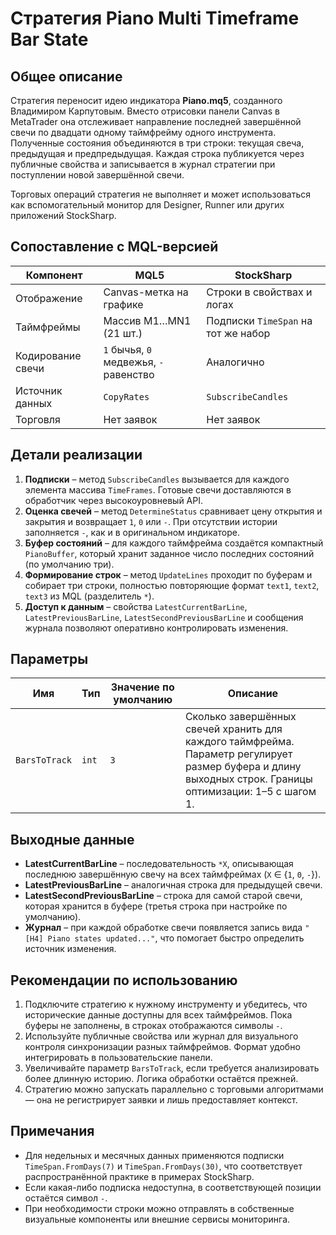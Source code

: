# Стратегия Piano Multi Timeframe Bar State

## Общее описание
Стратегия переносит идею индикатора **Piano.mq5**, созданного Владимиром Карпутовым. Вместо отрисовки панели Canvas в MetaTrader она отслеживает направление последней завершённой свечи по двадцати одному таймфрейму одного инструмента. Полученные состояния объединяются в три строки: текущая свеча, предыдущая и предпредыдущая. Каждая строка публикуется через публичные свойства и записывается в журнал стратегии при поступлении новой завершённой свечи.

Торговых операций стратегия не выполняет и может использоваться как вспомогательный монитор для Designer, Runner или других приложений StockSharp.

## Сопоставление с MQL-версией
| Компонент | MQL5 | StockSharp |
| --- | --- | --- |
| Отображение | Canvas-метка на графике | Строки в свойствах и логах |
| Таймфреймы | Массив M1…MN1 (21 шт.) | Подписки `TimeSpan` на тот же набор |
| Кодирование свечи | `1` бычья, `0` медвежья, `-` равенство | Аналогично |
| Источник данных | `CopyRates` | `SubscribeCandles` |
| Торговля | Нет заявок | Нет заявок |

## Детали реализации
1. **Подписки** – метод `SubscribeCandles` вызывается для каждого элемента массива `TimeFrames`. Готовые свечи доставляются в обработчик через высокоуровневый API.
2. **Оценка свечей** – метод `DetermineStatus` сравнивает цену открытия и закрытия и возвращает `1`, `0` или `-`. При отсутствии истории заполняется `-`, как и в оригинальном индикаторе.
3. **Буфер состояний** – для каждого таймфрейма создаётся компактный `PianoBuffer`, который хранит заданное число последних состояний (по умолчанию три).
4. **Формирование строк** – метод `UpdateLines` проходит по буферам и собирает три строки, полностью повторяющие формат `text1`, `text2`, `text3` из MQL (разделитель `*`).
5. **Доступ к данным** – свойства `LatestCurrentBarLine`, `LatestPreviousBarLine`, `LatestSecondPreviousBarLine` и сообщения журнала позволяют оперативно контролировать изменения.

## Параметры
| Имя | Тип | Значение по умолчанию | Описание |
| --- | --- | --- | --- |
| `BarsToTrack` | `int` | `3` | Сколько завершённых свечей хранить для каждого таймфрейма. Параметр регулирует размер буфера и длину выходных строк. Границы оптимизации: 1–5 с шагом 1. |

## Выходные данные
- **LatestCurrentBarLine** – последовательность `*X`, описывающая последнюю завершённую свечу на всех таймфреймах (`X` ∈ {`1`, `0`, `-`}).
- **LatestPreviousBarLine** – аналогичная строка для предыдущей свечи.
- **LatestSecondPreviousBarLine** – строка для самой старой свечи, которая хранится в буфере (третья строка при настройке по умолчанию).
- **Журнал** – при каждой обработке свечи появляется запись вида `"[H4] Piano states updated..."`, что помогает быстро определить источник изменения.

## Рекомендации по использованию
1. Подключите стратегию к нужному инструменту и убедитесь, что исторические данные доступны для всех таймфреймов. Пока буферы не заполнены, в строках отображаются символы `-`.
2. Используйте публичные свойства или журнал для визуального контроля синхронизации разных таймфреймов. Формат удобно интегрировать в пользовательские панели.
3. Увеличивайте параметр `BarsToTrack`, если требуется анализировать более длинную историю. Логика обработки остаётся прежней.
4. Стратегию можно запускать параллельно с торговыми алгоритмами — она не регистрирует заявки и лишь предоставляет контекст.

## Примечания
- Для недельных и месячных данных применяются подписки `TimeSpan.FromDays(7)` и `TimeSpan.FromDays(30)`, что соответствует распространённой практике в примерах StockSharp.
- Если какая-либо подписка недоступна, в соответствующей позиции остаётся символ `-`.
- При необходимости строки можно отправлять в собственные визуальные компоненты или внешние сервисы мониторинга.

